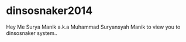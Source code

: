 # dinsosnaker2014
Hey Me Surya Manik a.k.a Muhammad Suryansyah Manik to view you to dinsosnaker system..

